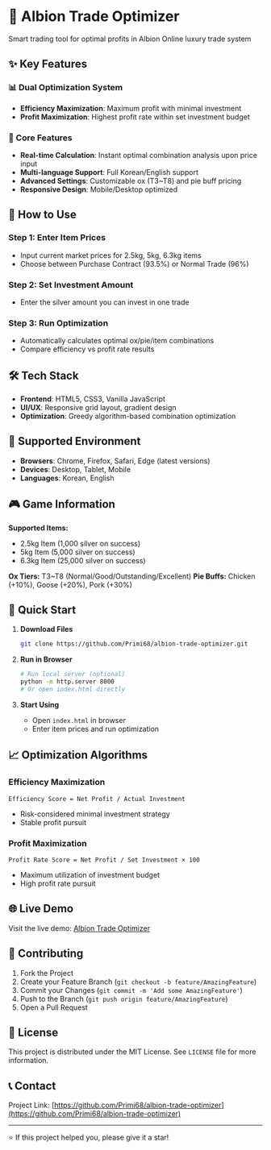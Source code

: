 # 🏪 Albion Trade Optimizer

Smart trading tool for optimal profits in Albion Online luxury trade system

## ✨ Key Features

### 📊 Dual Optimization System
- **Efficiency Maximization**: Maximum profit with minimal investment
- **Profit Maximization**: Highest profit rate within set investment budget

### 🎯 Core Features
- **Real-time Calculation**: Instant optimal combination analysis upon price input
- **Multi-language Support**: Full Korean/English support
- **Advanced Settings**: Customizable ox (T3~T8) and pie buff pricing
- **Responsive Design**: Mobile/Desktop optimized

## 🚀 How to Use

### Step 1: Enter Item Prices
- Input current market prices for 2.5kg, 5kg, 6.3kg items
- Choose between Purchase Contract (93.5%) or Normal Trade (96%)

### Step 2: Set Investment Amount
- Enter the silver amount you can invest in one trade

### Step 3: Run Optimization
- Automatically calculates optimal ox/pie/item combinations
- Compare efficiency vs profit rate results

## 🛠️ Tech Stack

- **Frontend**: HTML5, CSS3, Vanilla JavaScript
- **UI/UX**: Responsive grid layout, gradient design
- **Optimization**: Greedy algorithm-based combination optimization

## 📱 Supported Environment

- **Browsers**: Chrome, Firefox, Safari, Edge (latest versions)
- **Devices**: Desktop, Tablet, Mobile
- **Languages**: Korean, English

## 🎮 Game Information

**Supported Items:**
- 2.5kg Item (1,000 silver on success)
- 5kg Item (5,000 silver on success)
- 6.3kg Item (25,000 silver on success)

**Ox Tiers:** T3~T8 (Normal/Good/Outstanding/Excellent)
**Pie Buffs:** Chicken (+10%), Goose (+20%), Pork (+30%)

## 🚀 Quick Start

1. **Download Files**
   ```bash
   git clone https://github.com/Primi68/albion-trade-optimizer.git
   ```

2. **Run in Browser**
   ```bash
   # Run local server (optional)
   python -m http.server 8000
   # Or open index.html directly
   ```

3. **Start Using**
   - Open `index.html` in browser
   - Enter item prices and run optimization

## 📈 Optimization Algorithms

### Efficiency Maximization
```
Efficiency Score = Net Profit / Actual Investment
```
- Risk-considered minimal investment strategy
- Stable profit pursuit

### Profit Maximization
```
Profit Rate Score = Net Profit / Set Investment × 100
```
- Maximum utilization of investment budget
- High profit rate pursuit

## 🌐 Live Demo

Visit the live demo: [Albion Trade Optimizer](https://primi68.github.io/albion-trade-optimizer/)

## 🤝 Contributing

1. Fork the Project
2. Create your Feature Branch (`git checkout -b feature/AmazingFeature`)
3. Commit your Changes (`git commit -m 'Add some AmazingFeature'`)
4. Push to the Branch (`git push origin feature/AmazingFeature`)
5. Open a Pull Request

## 📄 License

This project is distributed under the MIT License. See `LICENSE` file for more information.

## 📞 Contact

Project Link: [https://github.com/Primi68/albion-trade-optimizer](https://github.com/Primi68/albion-trade-optimizer)

---

⭐ If this project helped you, please give it a star!
